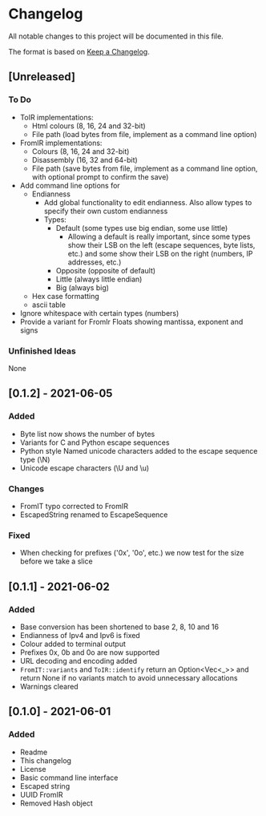 # Changelog
All notable changes to this project will be documented in this file.

The format is based on [Keep a Changelog](https://keepachangelog.com/en/1.0.0/).

## [Unreleased]
### To Do

- ToIR implementations:
  - Html colours (8, 16, 24 and 32-bit)
  - File path (load bytes from file, implement as a command line option)  
- FromIR implementations:
  - Colours (8, 16, 24 and 32-bit)
  - Disassembly (16, 32 and 64-bit)
  - File path (save bytes from file, implement as a command line option, with optional prompt to confirm the save)
- Add command line options for
  - Endianness
      - Add global functionality to edit endianness. Also allow types to specify their own custom endianness
      - Types:    
        - Default (some types use big endian, some use little)
          - Allowing a default is really important, since some types show their LSB on the left (escape sequences, byte lists, etc.) and some show their LSB on the right (numbers, IP addresses, etc.)
        - Opposite (opposite of default)
        - Little (always little endian)
        - Big (always big)
  - Hex case formatting
  - ascii table
- Ignore whitespace with certain types (numbers)
- Provide a variant for FromIr Floats showing mantissa, exponent and signs

### Unfinished Ideas
None

## [0.1.2] - 2021-06-05
### Added
- Byte list now shows the number of bytes 
- Variants for C and Python escape sequences
- Python style Named unicode characters added to the escape sequence type (\N)
- Unicode escape characters (\U and \u)

### Changes
- FromIT typo corrected to FromIR
- EscapedString renamed to EscapeSequence

### Fixed
- When checking for prefixes ('0x', '0o', etc.) we now test for the size before we take a slice

## [0.1.1] - 2021-06-02
### Added
- Base conversion has been shortened to base 2, 8, 10 and 16
- Endianness of Ipv4 and Ipv6 is fixed
- Colour added to terminal output
- Prefixes 0x, 0b and 0o are now supported
- URL decoding and encoding added
- `FromIT::variants` and `ToIR::identify` return an Option<Vec<_>> and return None if no variants match to avoid unnecessary allocations 
- Warnings cleared

## [0.1.0] - 2021-06-01
### Added
- Readme
- This changelog
- License
- Basic command line interface
- Escaped string
- UUID FromIR
- Removed Hash object
